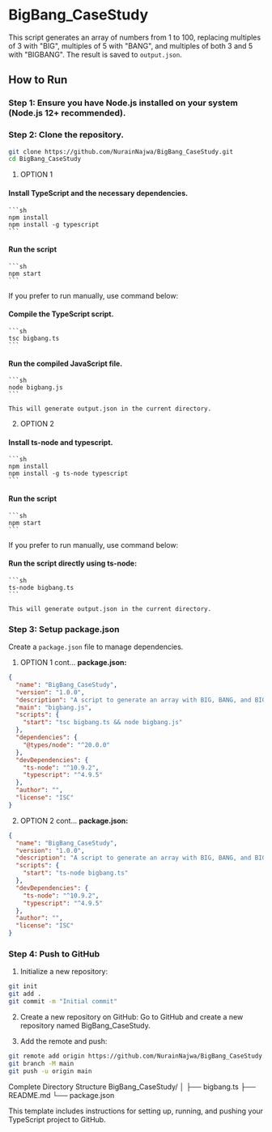 # BigBang_CaseStudy

This script generates an array of numbers from 1 to 100, replacing multiples of 3 with "BIG", multiples of 5 with "BANG", and multiples of both 3 and 5 with "BIGBANG". The result is saved to `output.json`.

## How to Run

### Step 1: Ensure you have Node.js installed on your system (Node.js 12+ recommended).
### Step 2: Clone the repository.
   ```sh
   git clone https://github.com/NurainNajwa/BigBang_CaseStudy.git
   cd BigBang_CaseStudy
   ```

1. OPTION 1 <default json>
#### Install TypeScript and the necessary dependencies.
    ```sh
    npm install
    npm install -g typescript
    ```
#### Run the script
    ```sh
    npm start
    ```
If you prefer to run manually, use command below: 
#### Compile the TypeScript script.
  
    ```sh
    tsc bigbang.ts
    ```
#### Run the compiled JavaScript file.
  
    ```sh
    node bigbang.js
    ```
  
    This will generate output.json in the current directory.

2. OPTION 2 
#### Install ts-node and typescript.
    ```sh
    npm install
    npm install -g ts-node typescript
    ```
#### Run the script
    ```sh
    npm start
    ```
If you prefer to run manually, use command below: 
#### Run the script directly using ts-node:
  
    ```sh
    ts-node bigbang.ts
    ```
  
    This will generate output.json in the current directory.

### Step 3: Setup package.json

Create a `package.json` file to manage dependencies.

1. OPTION 1 <default> cont...
**package.json:**
```json
{
  "name": "BigBang_CaseStudy",
  "version": "1.0.0",
  "description": "A script to generate an array with BIG, BANG, and BIGBANG replacing multiples of 3 and 5",
  "main": "bigbang.js",
  "scripts": {
    "start": "tsc bigbang.ts && node bigbang.js"
  },
  "dependencies": {
    "@types/node": "^20.0.0"
  },
  "devDependencies": {
    "ts-node": "^10.9.2",
    "typescript": "^4.9.5"
  },
  "author": "",
  "license": "ISC"
}
```
2. OPTION 2 cont...
**package.json:**
```json
{
  "name": "BigBang_CaseStudy",
  "version": "1.0.0",
  "description": "A script to generate an array with BIG, BANG, and BIGBANG replacing multiples of 3 and 5",
  "scripts": {
    "start": "ts-node bigbang.ts"
  },
  "devDependencies": {
    "ts-node": "^10.9.2",
    "typescript": "^4.9.5"
  },
  "author": "",
  "license": "ISC"
}
```
### Step 4: Push to GitHub
1. Initialize a new repository:

```sh
git init
git add .
git commit -m "Initial commit"
```
2. Create a new repository on GitHub:
Go to GitHub and create a new repository named BigBang_CaseStudy.

3. Add the remote and push:

```sh
git remote add origin https://github.com/NurainNajwa/BigBang_CaseStudy.git
git branch -M main
git push -u origin main
```

Complete Directory Structure
BigBang_CaseStudy/
│
├── bigbang.ts
├── README.md
└── package.json



This template includes instructions for setting up, running, and pushing your TypeScript project to GitHub.
